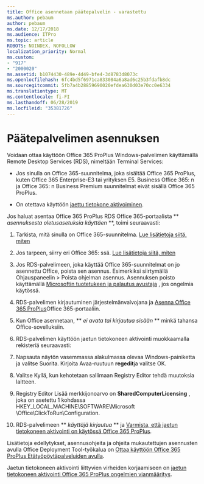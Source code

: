 ```yaml
---
title: Office asennetaan päätepalvelin - varastettu
ms.author: pebaum
author: pebaum
ms.date: 12/17/2018
ms.audience: ITPro
ms.topic: article
ROBOTS: NOINDEX, NOFOLLOW
localization_priority: Normal
ms.custom:
- "917"
- "2000020"
ms.assetid: b1074430-489e-4d49-bfe4-3d8783d8073c
ms.openlocfilehash: 6fc4bd5f6971ca833084a6a8ad6c25b3fdafb8dc
ms.sourcegitcommit: 5fb7a4b28859690020efdea630d03e70cc0e6334
ms.translationtype: MT
ms.contentlocale: fi-FI
ms.lasthandoff: 06/28/2019
ms.locfileid: "35381726"
---
```

# <a name="installing-office-on-a-terminal-server"></a>Päätepalvelimen asennuksen

Voidaan ottaa käyttöön Office 365 ProPlus Windows-palvelimen käyttämällä Remote Desktop Services (RDS), nimeltään Terminal Services:
  
- Jos sinulla on Office 365-suunnitelma, joka sisältää Office 365 ProPlus, kuten Office 365 Enterprise-E3 tai yrityksen E5. Business Office 365: n ja Office 365: n Business Premium suunnitelmat eivät sisällä Office 365 ProPlus.

- On otettava käyttöön [jaettu tietokone aktivoiminen](https://docs.microsoft.com/DeployOffice/overview-of-shared-computer-activation-for-office-365-proplus).

Jos haluat asentaa Office 365 ProPlus RDS Office 365-portaalista ** *asennuksesta oletusasetuksia käyttäen* **, toimi seuraavasti:
  
1. Tarkista, mitä sinulla on Office 365-suunnitelma. [Lue lisätietoja siitä, miten](https://docs.microsoft.com/office365/admin/admin-overview/what-subscription-do-i-have)

2. Jos tarpeen, siirry eri Office 365: ssä. [Lue lisätietoja siitä, miten](https://docs.microsoft.com/office365/admin/subscriptions-and-billing/switch-to-a-different-plan)

3. Jos RDS-palvelimeen, joka käyttää Office 365-suunnitelmat on jo asennettu Office, poista sen asennus. Esimerkiksi siirtymällä Ohjauspaneelin \> Poista ohjelman asennus. Asennuksen poisto käyttämällä [Microsoftin tuotetukeen ja palautus avustaja](https://aka.ms/SARA-OfficeUninstall-Alchemy) , jos ongelmia käytössä.

4. RDS-palvelimen kirjautuminen järjestelmänvalvojana ja [Asenna Office 365 ProPlus](https://portal.office.com/OLS/MySoftware.aspx)Office 365-portaaliin.

5. Kun Office asennetaan, ** *ei avata tai kirjautua sisään* ** minkä tahansa Office-sovelluksiin.

6. RDS-palvelimen käyttöön jaetun tietokoneen aktivointi muokkaamalla rekisteriä seuraavasti:

1. Napsauta näytön vasemmassa alakulmassa olevaa Windows-painiketta ja valitse Suorita. Kirjoita Avaa-ruutuun **regedit**ja valitse OK.

2. Valitse Kyllä, kun kehotetaan sallimaan Registry Editor tehdä muutoksia laitteen.

3. Registry Editor Lisää merkkijonoarvo on **SharedComputerLicensing** , joka on asetettu 1 kohdassa HKEY_LOCAL_MACHINE\SOFTWARE\Microsoft \Office\ClickToRun\Configuration.

7. RDS-palvelimeen ** *käyttäjä kirjautua* ** ja [Varmista, että jaetun tietokoneen aktivointi on käytössä Office 365 ProPlus](https://docs.microsoft.com/DeployOffice/troubleshoot-issues-with-shared-computer-activation-for-office-365-proplus#verify-that-activation-for-office-365-proplus-succeeded).

Lisätietoja edellytykset, asennusohjeita ja ohjeita mukautettujen asennusten avulla Office Deployment Tool-työkalua on [Ottaa käyttöön Office 365 ProPlus Etätyöpöytäpalveluiden avulla](https://docs.microsoft.com/DeployOffice/deploy-office-365-proplus-by-using-remote-desktop-services).
  
Jaetun tietokoneen aktivointi liittyvien virheiden korjaamiseen on [jaetun tietokoneen aktivointi Office 365 ProPlus ongelmien vianmääritys](https://docs.microsoft.com/DeployOffice/troubleshoot-issues-with-shared-computer-activation-for-office-365-proplus).
  